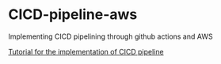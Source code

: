 # CICD-pipeline-aws
Implementing CICD pipelining through github actions and AWS

[Tutorial for the implementation of CICD pipeline](https://www.freecodecamp.org/news/how-to-setup-a-ci-cd-pipeline-with-github-actions-and-aws/amp/)
